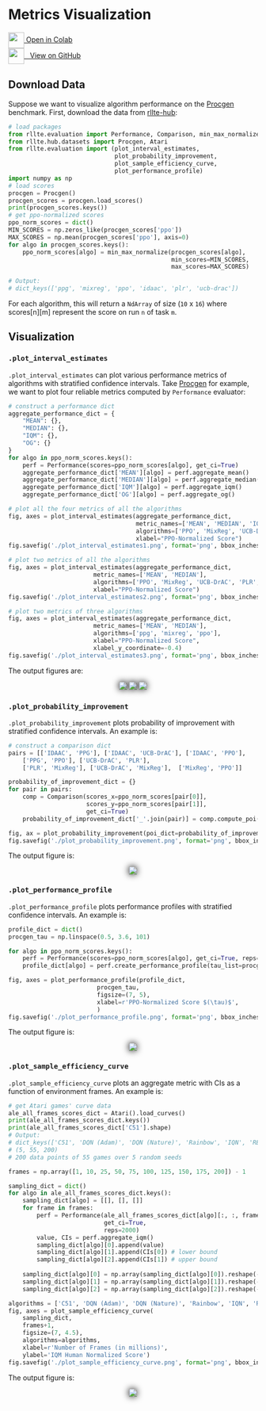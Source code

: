 # Metrics Visualization

<div class="badge">
<a href="https://colab.research.google.com/github/RLE-Foundation/rllte/blob/main/examples/model_evaluation.ipynb">
<img src="../../../assets/images/colab-logo.svg" style="height: 32px; vertical-align:middle;">
Open in Colab
</a>
</div>

<div class="badge">
<a href="https://github.com/RLE-Foundation/rllte/blob/main/examples/model_evaluation.ipynb">
<img src="../../../assets/images/github-logo.svg" style="height: 32px; vertical-align:middle;">
&nbsp;&nbsp;View on GitHub
</a>
</div>

## Download Data
Suppose we want to visualize algorithm performance on the [Procgen](https://github.com/openai/procgen) benchmark. First, download the data from 
[rllte-hub](https://hub.rllte.dev/):
``` py title="example.py"
# load packages
from rllte.evaluation import Performance, Comparison, min_max_normalize
from rllte.hub.datasets import Procgen, Atari
from rllte.evaluation import (plot_interval_estimates,
                              plot_probability_improvement,
                              plot_sample_efficiency_curve,
                              plot_performance_profile)
import numpy as np
# load scores
procgen = Procgen()
procgen_scores = procgen.load_scores()
print(procgen_scores.keys())
# get ppo-normalized scores
ppo_norm_scores = dict()
MIN_SCORES = np.zeros_like(procgen_scores['ppo'])
MAX_SCORES = np.mean(procgen_scores['ppo'], axis=0)
for algo in procgen_scores.keys():
    ppo_norm_scores[algo] = min_max_normalize(procgen_scores[algo],
                                              min_scores=MIN_SCORES,
                                              max_scores=MAX_SCORES)

# Output:
# dict_keys(['ppg', 'mixreg', 'ppo', 'idaac', 'plr', 'ucb-drac'])
```
For each algorithm, this will return a `NdArray` of size (`10` x `16`) where scores[n][m] represent the score on run `n` of task `m`.

## Visualization
### `.plot_interval_estimates`
`.plot_interval_estimates` can plot various performance metrics of algorithms with stratified confidence intervals. Take [Procgen](https://github.com/openai/procgen) for example, we want to plot four reliable metrics computed by `Performance` evaluator:
```py title="example.py"
# construct a performance dict
aggregate_performance_dict = {
    "MEAN": {},
    "MEDIAN": {},
    "IQM": {},
    "OG": {}
}
for algo in ppo_norm_scores.keys():
    perf = Performance(scores=ppo_norm_scores[algo], get_ci=True)
    aggregate_performance_dict['MEAN'][algo] = perf.aggregate_mean()
    aggregate_performance_dict['MEDIAN'][algo] = perf.aggregate_median()
    aggregate_performance_dict['IQM'][algo] = perf.aggregate_iqm()
    aggregate_performance_dict['OG'][algo] = perf.aggregate_og()

# plot all the four metrics of all the algorithms
fig, axes = plot_interval_estimates(aggregate_performance_dict,
                                    metric_names=['MEAN', 'MEDIAN', 'IQM', 'OG'],
                                    algorithms=['PPO', 'MixReg', 'UCB-DrAC', 'PLR', 'PPG', 'IDAAC'],
                                    xlabel="PPO-Normalized Score")
fig.savefig('./plot_interval_estimates1.png', format='png', bbox_inches='tight')

# plot two metrics of all the algorithms
fig, axes = plot_interval_estimates(aggregate_performance_dict,
                        metric_names=['MEAN', 'MEDIAN'],
                        algorithms=['PPO', 'MixReg', 'UCB-DrAC', 'PLR', 'PPG', 'IDAAC'],
                        xlabel="PPO-Normalized Score")
fig.savefig('./plot_interval_estimates2.png', format='png', bbox_inches='tight')

# plot two metrics of three algorithms
fig, axes = plot_interval_estimates(aggregate_performance_dict,
                        metric_names=['MEAN', 'MEDIAN'],
                        algorithms=['ppg', 'mixreg', 'ppo'],
                        xlabel="PPO-Normalized Score",
                        xlabel_y_coordinate=-0.4)
fig.savefig('./plot_interval_estimates3.png', format='png', bbox_inches='tight')
```
The output figures are:
<div align=center>
<img src='../../../assets/images/plot_interval_estimates1.png' style="filter: drop-shadow(0px 0px 7px #000);">
<img src='../../../assets/images/plot_interval_estimates2.png' style="filter: drop-shadow(0px 0px 7px #000);">
<img src='../../../assets/images/plot_interval_estimates3.png' style="filter: drop-shadow(0px 0px 7px #000);">
</div>


### `.plot_probability_improvement`
`.plot_probability_improvement` plots probability of improvement with stratified confidence intervals. An example is:
```py title="example.py"
# construct a comparison dict
pairs = [['IDAAC', 'PPG'], ['IDAAC', 'UCB-DrAC'], ['IDAAC', 'PPO'],
    ['PPG', 'PPO'], ['UCB-DrAC', 'PLR'], 
    ['PLR', 'MixReg'], ['UCB-DrAC', 'MixReg'],  ['MixReg', 'PPO']]

probability_of_improvement_dict = {}
for pair in pairs:
    comp = Comparison(scores_x=ppo_norm_scores[pair[0]], 
                      scores_y=ppo_norm_scores[pair[1]],
                      get_ci=True)
    probability_of_improvement_dict['_'.join(pair)] = comp.compute_poi()

fig, ax = plot_probability_improvement(poi_dict=probability_of_improvement_dict)
fig.savefig('./plot_probability_improvement.png', format='png', bbox_inches='tight')
```
The output figure is:
<div align=center>
<img src='../../../assets/images/plot_probability_improvement.png' style="filter: drop-shadow(0px 0px 7px #000);">
</div>

### `.plot_performance_profile`
`.plot_performance_profile` plots performance profiles with stratified confidence intervals. An example is:
```py title="example.py"
profile_dict = dict()
procgen_tau = np.linspace(0.5, 3.6, 101)

for algo in ppo_norm_scores.keys():
    perf = Performance(scores=ppo_norm_scores[algo], get_ci=True, reps=2000)
    profile_dict[algo] = perf.create_performance_profile(tau_list=procgen_tau)

fig, axes = plot_performance_profile(profile_dict, 
                         procgen_tau,
                         figsize=(7, 5),
                         xlabel=r'PPO-Normalized Score $(\tau)$',
                         )
fig.savefig('./plot_performance_profile.png', format='png', bbox_inches='tight')
```
The output figure is:
<div align=center>
<img src='../../../assets/images/plot_performance_profile.png' style="filter: drop-shadow(0px 0px 7px #000);">
</div>

### `.plot_sample_efficiency_curve`
`.plot_sample_efficiency_curve` plots an aggregate metric with CIs as a function of environment frames. An example is:
```py title="example.py"
# get Atari games' curve data
ale_all_frames_scores_dict = Atari().load_curves()
print(ale_all_frames_scores_dict.keys())
print(ale_all_frames_scores_dict['C51'].shape)
# Output:
# dict_keys(['C51', 'DQN (Adam)', 'DQN (Nature)', 'Rainbow', 'IQN', 'REM', 'M-IQN', 'DreamerV2'])
# (5, 55, 200)
# 200 data points of 55 games over 5 random seeds

frames = np.array([1, 10, 25, 50, 75, 100, 125, 150, 175, 200]) - 1

sampling_dict = dict()
for algo in ale_all_frames_scores_dict.keys():
    sampling_dict[algo] = [[], [], []]
    for frame in frames:
        perf = Performance(ale_all_frames_scores_dict[algo][:, :, frame],
                           get_ci=True, 
                           reps=2000)
        value, CIs = perf.aggregate_iqm()
        sampling_dict[algo][0].append(value)
        sampling_dict[algo][1].append(CIs[0]) # lower bound
        sampling_dict[algo][2].append(CIs[1]) # upper bound
    
    sampling_dict[algo][0] = np.array(sampling_dict[algo][0]).reshape(-1)
    sampling_dict[algo][1] = np.array(sampling_dict[algo][1]).reshape(-1)
    sampling_dict[algo][2] = np.array(sampling_dict[algo][2]).reshape(-1)

algorithms = ['C51', 'DQN (Adam)', 'DQN (Nature)', 'Rainbow', 'IQN', 'REM', 'M-IQN', 'DreamerV2']
fig, axes = plot_sample_efficiency_curve(
    sampling_dict,
    frames+1, 
    figsize=(7, 4.5),
    algorithms=algorithms,
    xlabel=r'Number of Frames (in millions)',
    ylabel='IQM Human Normalized Score')
fig.savefig('./plot_sample_efficiency_curve.png', format='png', bbox_inches='tight')
```
The output figure is:
<div align=center>
<img src='../../../assets/images/plot_sample_efficiency_curve.png' style="filter: drop-shadow(0px 0px 7px #000);">
</div>